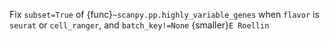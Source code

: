 Fix `subset=True` of {func}`~scanpy.pp.highly_variable_genes` when `flavor` is `seurat` or `cell_ranger`, and `batch_key!=None` {smaller}`E Roellin`
